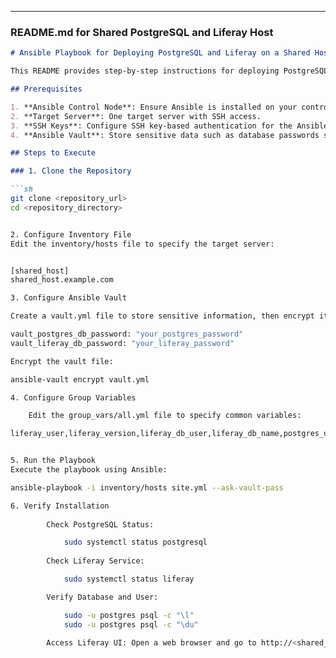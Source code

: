 
---

### README.md for Shared PostgreSQL and Liferay Host

```markdown
# Ansible Playbook for Deploying PostgreSQL and Liferay on a Shared Host

This README provides step-by-step instructions for deploying PostgreSQL and Liferay on a single host using Ansible.

## Prerequisites

1. **Ansible Control Node**: Ensure Ansible is installed on your control node (the machine from which you run Ansible commands).
2. **Target Server**: One target server with SSH access.
3. **SSH Keys**: Configure SSH key-based authentication for the Ansible control node to access the target server.
4. **Ansible Vault**: Store sensitive data such as database passwords securely.

## Steps to Execute

### 1. Clone the Repository

```sh
git clone <repository_url>
cd <repository_directory>


2. Configure Inventory File
Edit the inventory/hosts file to specify the target server:


[shared_host]
shared_host.example.com

3. Configure Ansible Vault

Create a vault.yml file to store sensitive information, then encrypt it using Ansible Vault:

vault_postgres_db_password: "your_postgres_password"
vault_liferay_db_password: "your_liferay_password"

Encrypt the vault file:

ansible-vault encrypt vault.yml

4. Configure Group Variables

	Edit the group_vars/all.yml file to specify common variables:

liferay_user,liferay_version,liferay_db_user,liferay_db_name,postgres_user,postgres_version,liferay_host,postgres_host,postres_port etc..


5. Run the Playbook
Execute the playbook using Ansible:

ansible-playbook -i inventory/hosts site.yml --ask-vault-pass

6. Verify Installation
		
		Check PostgreSQL Status:

			sudo systemctl status postgresql
	
		Check Liferay Service:	

			sudo systemctl status liferay

		Verify Database and User:

			sudo -u postgres psql -c "\l"
			sudo -u postgres psql -c "\du"
		
		Access Liferay UI: Open a web browser and go to http://<shared_host_ip>:8080`.
